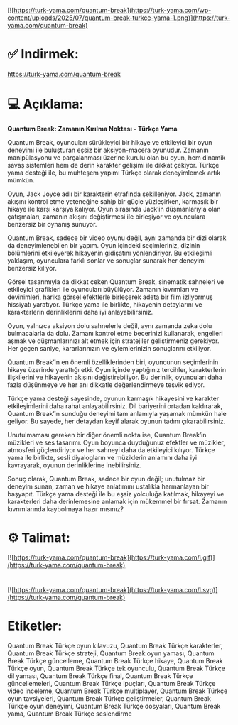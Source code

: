 [![https://turk-yama.com/quantum-break](https://turk-yama.com/wp-content/uploads/2025/07/quantum-break-turkce-yama-1.png)](https://turk-yama.com/quantum-break)
# ✅ Indirmek:
https://turk-yama.com/quantum-break
# 💻 Açıklama:
**Quantum Break: Zamanın Kırılma Noktası - Türkçe Yama**

Quantum Break, oyuncuları sürükleyici bir hikaye ve etkileyici bir oyun deneyimi ile buluşturan eşsiz bir aksiyon-macera oyunudur. Zamanın manipülasyonu ve parçalanması üzerine kurulu olan bu oyun, hem dinamik savaş sistemleri hem de derin karakter gelişimi ile dikkat çekiyor. Türkçe yama desteği ile, bu muhteşem yapımı Türkçe olarak deneyimlemek artık mümkün.

Oyun, Jack Joyce adlı bir karakterin etrafında şekilleniyor. Jack, zamanın akışını kontrol etme yeteneğine sahip bir güçle yüzleşirken, karmaşık bir hikaye ile karşı karşıya kalıyor. Oyun sırasında Jack’in düşmanlarıyla olan çatışmaları, zamanın akışını değiştirmesi ile birleşiyor ve oyunculara benzersiz bir oynanış sunuyor.

Quantum Break, sadece bir video oyunu değil, aynı zamanda bir dizi olarak da deneyimlenebilen bir yapım. Oyun içindeki seçimleriniz, dizinin bölümlerini etkileyerek hikayenin gidişatını yönlendiriyor. Bu etkileşimli yaklaşım, oyunculara farklı sonlar ve sonuçlar sunarak her deneyimi benzersiz kılıyor.

Görsel tasarımıyla da dikkat çeken Quantum Break, sinematik sahneleri ve etkileyici grafikleri ile oyuncuları büyülüyor. Zamanın kıvrımları ve devinimleri, harika görsel efektlerle birleşerek adeta bir film izliyormuş hissiyatı yaratıyor. Türkçe yama ile birlikte, hikayenin detaylarını ve karakterlerin derinliklerini daha iyi anlayabilirsiniz.

Oyun, yalnızca aksiyon dolu sahnelerle değil, aynı zamanda zeka dolu bulmacalarla da dolu. Zamanı kontrol etme becerinizi kullanarak, engelleri aşmak ve düşmanlarınızı alt etmek için stratejiler geliştirmeniz gerekiyor. Her geçen saniye, kararlarınızın ve eylemlerinizin sonuçlarını etkiliyor.

Quantum Break’in en önemli özelliklerinden biri, oyuncunun seçimlerinin hikaye üzerinde yarattığı etki. Oyun içinde yaptığınız tercihler, karakterlerin ilişkilerini ve hikayenin akışını değiştirebiliyor. Bu derinlik, oyuncuları daha fazla düşünmeye ve her anı dikkatle değerlendirmeye teşvik ediyor.

Türkçe yama desteği sayesinde, oyunun karmaşık hikayesini ve karakter etkileşimlerini daha rahat anlayabilirsiniz. Dil bariyerini ortadan kaldırarak, Quantum Break’in sunduğu deneyimi tam anlamıyla yaşamak mümkün hale geliyor. Bu sayede, her detaydan keyif alarak oyunun tadını çıkarabilirsiniz.

Unutulmaması gereken bir diğer önemli nokta ise, Quantum Break’in müzikleri ve ses tasarımı. Oyun boyunca duyduğunuz efektler ve müzikler, atmosferi güçlendiriyor ve her sahneyi daha da etkileyici kılıyor. Türkçe yama ile birlikte, sesli diyalogların ve müziklerin anlamını daha iyi kavrayarak, oyunun derinliklerine inebilirsiniz.

Sonuç olarak, Quantum Break, sadece bir oyun değil; unutulmaz bir deneyim sunan, zaman ve hikaye anlatımını ustalıkla harmanlayan bir başyapıt. Türkçe yama desteği ile bu eşsiz yolculuğa katılmak, hikayeyi ve karakterleri daha derinlemesine anlamak için mükemmel bir fırsat. Zamanın kıvrımlarında kaybolmaya hazır mısınız?
# ⚙️ Talimat:
[![https://turk-yama.com/quantum-break](https://turk-yama.com/i.gif)](https://turk-yama.com/quantum-break)
#
[![https://turk-yama.com/quantum-break](https://turk-yama.com/l.svg)](https://turk-yama.com/quantum-break)
# Etiketler:
Quantum Break Türkçe oyun kılavuzu, Quantum Break Türkçe karakterler, Quantum Break Türkçe strateji, Quantum Break oyun yaması, Quantum Break Türkçe güncelleme, Quantum Break Türkçe hikaye, Quantum Break Türkçe oyun, Quantum Break Türkçe tek oyunculu, Quantum Break Türkçe dil yaması, Quantum Break Türkçe final, Quantum Break Türkçe güncellemeleri, Quantum Break Türkçe ipuçları, Quantum Break Türkçe video inceleme, Quantum Break Türkçe multiplayer, Quantum Break Türkçe oyun tavsiyeleri, Quantum Break Türkçe geliştirmeler, Quantum Break Türkçe oyun deneyimi, Quantum Break Türkçe dosyaları, Quantum Break yama, Quantum Break Türkçe seslendirme


